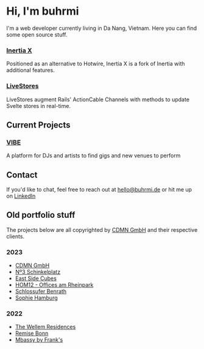 # Hi, I'm buhrmi

I'm a web developer currently living in Da Nang, Vietnam. Here you can find some open source stuff.

### [Inertia X](https://github.com/buhrmi/inertiax)

Positioned as an alternative to Hotwire, Inertia X is a fork of Inertia with additional features.

### [LiveStores](https://github.com/buhrmi/livestores)

LiveStores augment Rails' ActionCable Channels with methods to update Svelte stores in real-time.

## Current Projects

### [VIBE](https://vibe.tokyo)

A platform for DJs and artists to find gigs and new venues to perform

## Contact

If you'd like to chat, feel free to reach out at hello@buhrmi.de or hit me up on [LinkedIn](https://www.linkedin.com/in/buhrmi/)

## Old portfolio stuff

The projects below are all copyrighted by [CDMN GmbH](https://cdmn.de) and their respective clients.

### 2023

- [CDMN GmbH](https://cdmn.de)
- [Nº3 Schinkelplatz](https://no3-schinkelplatz.cdmn.de/en)
- [East Side Cubes](https://www.east-side-cubes.de)
- [HOM12 - Offices am Rheinpark](https://www.hom12.de)
- [Schlossufer Benrath](https://www.schlossufer-benrath.de)
- [Sophie Hamburg](https://sophie.hamburg)

### 2022

- [The Wellem Residences](https://www.thewellemresidences.com)
- [Remise Bonn](https://www.remise-bonn.de)
- [Mbassy by Frank's](https://www.mbassybyfranks.com)

